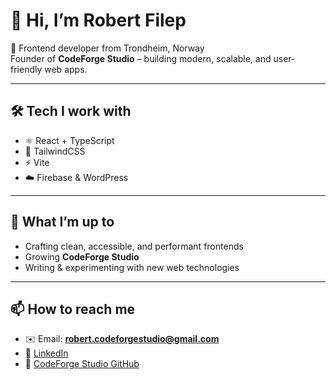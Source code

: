 # 👋 Hi, I’m Robert Filep

🚀 Frontend developer from Trondheim, Norway  
Founder of **CodeForge Studio** – building modern, scalable, and user-friendly web apps.

---

## 🛠️ Tech I work with
- ⚛️ React + TypeScript  
- 🎨 TailwindCSS  
- ⚡ Vite  
- ☁️ Firebase & WordPress  

---

## 🌱 What I’m up to
- Crafting clean, accessible, and performant frontends  
- Growing **CodeForge Studio**  
- Writing & experimenting with new web technologies  

---

## 📫 How to reach me
- ✉️ Email: **robert.codeforgestudio@gmail.com**  
- 💼 [LinkedIn](https://www.linkedin.com/in/robert-filep-417146264)  
- 🐙 [CodeForge Studio GitHub](https://github.com/CodeForge-Studio)  
